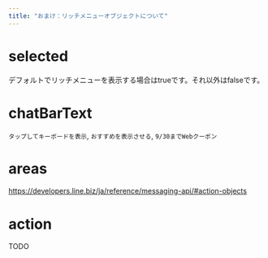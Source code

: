 ```yaml
---
title: "おまけ：リッチメニューオブジェクトについて"
---
```


# selected
デフォルトでリッチメニューを表示する場合はtrueです。それ以外はfalseです。

# chatBarText
`タップしてキーボードを表示`, `おすすめを表示させる`, `9/30までWebクーポン`

# areas
https://developers.line.biz/ja/reference/messaging-api/#action-objects

# action

TODO
